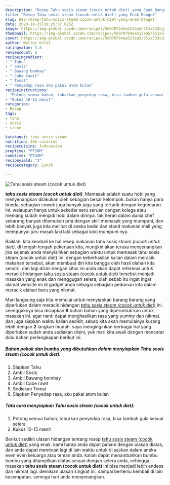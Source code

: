 ```yaml
---
description: "Resep Tahu sosis steam (cocok untuk diet) yang Enak Banget"
title: "Resep Tahu sosis steam (cocok untuk diet) yang Enak Banget"
slug: 692-resep-tahu-sosis-steam-cocok-untuk-diet-yang-enak-banget
date: 2020-10-25T16:25:57.625Z
image: https://img-global.cpcdn.com/recipes/560707b4ea513aa5/751x532cq70/tahu-sosis-steam-cocok-untuk-diet-foto-resep-utama.jpg
thumbnail: https://img-global.cpcdn.com/recipes/560707b4ea513aa5/751x532cq70/tahu-sosis-steam-cocok-untuk-diet-foto-resep-utama.jpg
cover: https://img-global.cpcdn.com/recipes/560707b4ea513aa5/751x532cq70/tahu-sosis-steam-cocok-untuk-diet-foto-resep-utama.jpg
author: Walter Ortiz
ratingvalue: 3.8
reviewcount: 8
recipeingredient:
- " Tahu"
- " Sosis"
- " Bawang bombay"
- " Cabe rawit"
- " Tomat"
- " Penyedap rasa aku pakai atom bulan"
recipeinstructions:
- "Potong semua bahan, taburkan penyedap rasa, bisa tambah gula sesuai selera"
- "Kukus 10-15 menit"
categories:
- Resep
tags:
- tahu
- sosis
- steam

katakunci: tahu sosis steam 
nutrition: 266 calories
recipecuisine: Indonesian
preptime: "PT30M"
cooktime: "PT44M"
recipeyield: "3"
recipecategory: Lunch

---
```



![Tahu sosis steam (cocok untuk diet)](https://img-global.cpcdn.com/recipes/560707b4ea513aa5/751x532cq70/tahu-sosis-steam-cocok-untuk-diet-foto-resep-utama.jpg)

<b><i>tahu sosis steam (cocok untuk diet)</i></b>, Memasak adalah suatu hobi yang menyenangkan dilakukan oleh sebagian besar kelompok. bukan hanya para bunda, sebagian cowok juga banyak juga yang tertarik dengan kegemaran ini. walaupun hanya untuk sekedar seru seruan dengan kolega atau memang sudah menjadi hobi dalam dirinya. tak heran dalam dunia chef sekarang banyak ditemukan pria dengan skill memasak yang mumpuni, dan lebih banyak juga kita melihat di aneka kedai dan stand makanan mall yang mempunyai juru masak laki laki sebagai koki mumpuni nya.



Baiklah, kita kembali ke hal resep makanan <i>tahu sosis steam (cocok untuk diet)</i>. di tengah tengah pekerjaan kita, mungkin akan terasa menyenangkan jika sejenak anda menyisihkan sebagian waktu untuk memasak tahu sosis steam (cocok untuk diet) ini. dengan keberhasilan kalian dalam meracik makanan tersebut, akan membuat diri kita bangga oleh hasil olahan kita sendiri. dan lagi disini dengan situs ini anda akan dapat referensi untuk meracik hidangan <u>tahu sosis steam (cocok untuk diet)</u> tersebut menjadi masakan yang enak dan menggugah selera, oleh sebab itu ingat ingat alamat website ini di gadget anda sebagai sebagian pedoman kita dalam meracik olahan baru yang nikmat.


Mari langsung saja kita memulai untuk menyiapkan barang barang yang diperlukan dalam meracik hidangan <u><i>tahu sosis steam (cocok untuk diet)</i></u> ini. seenggaknya bisa disiapkan <b>6</b> bahan bahan yang diperuntuk kan untuk masakan ini. agar nanti dapat menghasilkan rasa yang yummy dan nikmat. dan juga siapkan waktu kalian sedikit, sebab kita akan memulainya kurang lebih dengan <b>2</b> langkah mudah. saya menginginkan berbagai hal yang diperlukan sudah anda sediakan disini, yuk mari kita awali dengan mencatat dulu bahan perlengkapan berikut ini.

<!--inarticleads1-->

##### Bahan pokok dan bumbu yang dibutuhkan dalam menyiapkan Tahu sosis steam (cocok untuk diet):

1. Siapkan  Tahu
1. Ambil  Sosis
1. Ambil  Bawang bombay
1. Ambil  Cabe rawit
1. Sediakan  Tomat
1. Siapkan  Penyedap rasa, aku pakai atom bulan




<!--inarticleads2-->

##### Tata cara menyiapkan Tahu sosis steam (cocok untuk diet):

1. Potong semua bahan, taburkan penyedap rasa, bisa tambah gula sesuai selera
1. Kukus 10-15 menit




Berikut sedikit ulasan hidangan tentang resep <u>tahu sosis steam (cocok untuk diet)</u> yang enak. kami harap anda dapat paham dengan ulasan diatas, dan anda dapat membuat lagi di lain waktu untuk di sajikan dalam aneka even even keluarga atau teman anda. kalian dapat menambahkan bumbu bumbu yang ditampilkan diatas sesuai dengan selera anda, sehingga masakan <b>tahu sosis steam (cocok untuk diet)</b> ini bisa menjadi lebih endess dan nikmat lagi. demikian ulasan singkat ini, sampai bertemu kembali di lain kesempatan. semoga hari anda menyenangkan.
